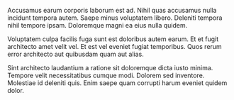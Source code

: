 Accusamus earum corporis laborum est ad. Nihil quas accusamus nulla incidunt tempora autem. Saepe minus voluptatem libero. Deleniti tempora nihil tempore ipsam. Doloremque magni ea eius nulla quidem.
 Voluptatem culpa facilis fuga sunt est doloribus autem earum. Et et fugit architecto amet velit vel. Et est vel eveniet fugiat temporibus. Quos rerum error architecto aut quibusdam quam aut alias.
 Sint architecto laudantium a ratione sit doloremque dicta iusto minima. Tempore velit necessitatibus cumque modi. Dolorem sed inventore. Molestiae id deleniti quis. Enim saepe quam corrupti harum eveniet quidem dolor.